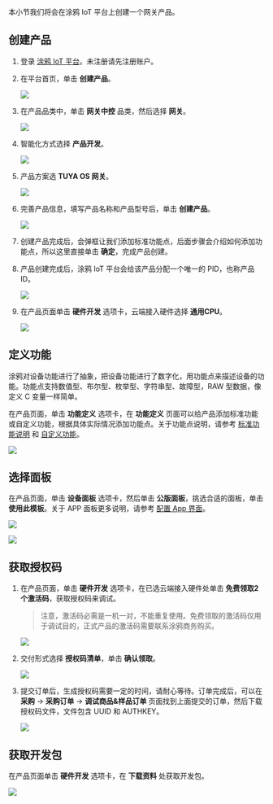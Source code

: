 本小节我们将会在涂鸦 IoT 平台上创建一个网关产品。

## 创建产品

1. 登录 [涂鸦 IoT 平台](https://iot.tuya.com/pmg/solution)。未注册请先注册账户。

2. 在平台首页，单击 **创建产品**。

   ![](https://airtake-public-data-1254153901.cos.ap-shanghai.myqcloud.com/goat/20201109/3df3f0e80fbb4eb0ba5968b18d35f0ec.png)

3. 在产品品类中，单击 **网关中控** 品类，然后选择 **网关**。

   ![](https://images.tuyacn.com/fe-static/docs/img/f2c0ea25-38c0-428c-bdfe-40927e6852a5.jpg)

4. 智能化方式选择 **产品开发**。  

   ![](https://images.tuyacn.com/fe-static/docs/img/a9187b07-e219-418f-bc74-aa24f4667b6e.jpg)

5. 产品方案选 **TUYA OS 网关**。

   ![](https://images.tuyacn.com/fe-static/docs/img/7c1f17aa-3e60-4c33-957f-15b1ed53d559.jpg)

6. 完善产品信息，填写产品名称和产品型号后，单击 **创建产品**。

   ![](https://images.tuyacn.com/fe-static/docs/img/fcdbbca6-d554-469b-ba73-2304e69fbb5f.jpg)

7. 创建产品完成后，会弹框让我们添加标准功能点，后面步骤会介绍如何添加功能点，所以这里直接单击 **确定**，完成产品创建。

8. 产品创建完成后，涂鸦 IoT 平台会给该产品分配一个唯一的 PID，也称产品 ID。  

   ![](https://images.tuyacn.com/fe-static/docs/img/47f5f149-d261-4328-ad3c-19b885eda2dc.jpg)

9. 在产品页面单击 **硬件开发** 选项卡，云端接入硬件选择 **通用CPU**。

    ![](https://images.tuyacn.com/fe-static/docs/img/ed605462-0b37-4596-b908-e18f643fde08.jpg)

## 定义功能

涂鸦对设备功能进行了抽象，把设备功能进行了数字化，用功能点来描述设备的功能。功能点支持数值型、布尔型、枚举型、字符串型、故障型，RAW 型数据，像定义 C 变量一样简单。

在产品页面，单击 **功能定义** 选项卡，在 **功能定义** 页面可以给产品添加标准功能或自定义功能，根据具体实际情况添加功能点。关于功能点说明，请参考 [标准功能说明](https://developer.tuya.com/cn/docs/iot/standard-functions?id=K914jp5h3j6s8) 和 [自定义功能](https://developer.tuya.com/cn/docs/iot/custom-functions?id=K937y38137c64)。

![](https://images.tuyacn.com/fe-static/docs/img/78d2d4ff-3652-4888-a314-a9222c95d6c3.jpg)

## 选择面板

在产品页面，单击 **设备面板** 选项卡，然后单击 **公版面板**，挑选合适的面板，单击 **使用此模板**。关于 APP 面板更多说明，请参考 [配置 App 界面](https://developer.tuya.com/cn/docs/iot/app-ui-design?id=K914jpghswnq0)。

![](https://images.tuyacn.com/fe-static/docs/img/1d2a6a26-5104-4bee-b5a6-841314d1449a.jpg)

![](https://images.tuyacn.com/fe-static/docs/img/bcddbc5f-6248-4029-af9f-993d6a4c1026.jpg)

## 获取授权码

1. 在产品页面，单击 **硬件开发** 选项卡，在已选云端接入硬件处单击 **免费领取2个激活码**，获取授权码来调试。

   > 注意，激活码必需是一机一对，不能重复使用。免费领取的激活码仅用于调试目的，正式产品的激活码需要联系涂鸦商务购买。

   ![](https://images.tuyacn.com/fe-static/docs/img/0f3c51a5-c366-4f1b-8281-60f3e458b883.jpg)

2. 交付形式选择 **授权码清单**，单击 **确认领取**。

   ![](https://images.tuyacn.com/fe-static/docs/img/1f9a51a5-3571-4a27-9ea0-caef2ee20a4f.jpg)

3. 提交订单后，生成授权码需要一定的时间，请耐心等待。订单完成后，可以在 **采购** -> **采购订单** -> **调试商品&样品订单** 页面找到上面提交的订单，然后下载授权码文件，文件包含 UUID 和 AUTHKEY。

   ![](https://images.tuyacn.com/fe-static/docs/img/b1d00905-d2a2-4152-b5ab-8fe1365e269d.jpg)

## 获取开发包

在产品页面单击 **硬件开发** 选项卡，在 **下载资料** 处获取开发包。

![](https://images.tuyacn.com/fe-static/docs/img/3b1b5dc8-08bc-4079-96c5-9069895f29fd.jpg)
